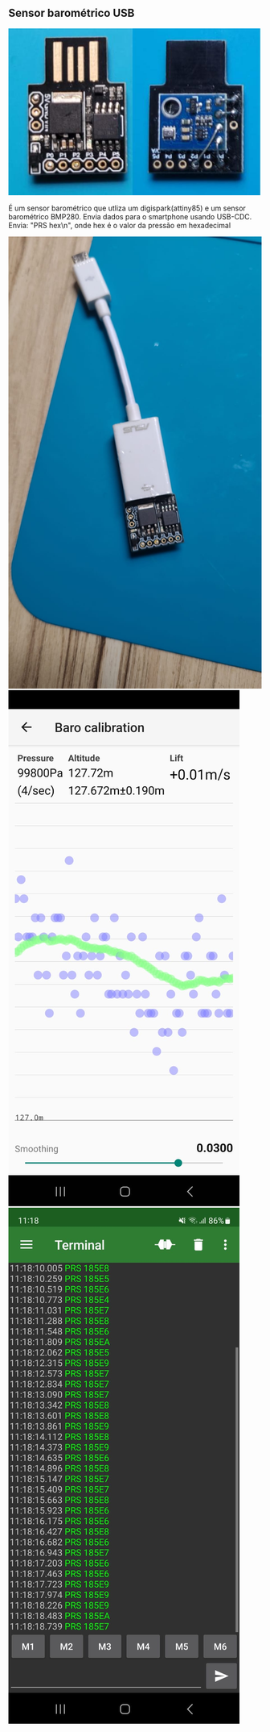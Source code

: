 ## Sensor barométrico USB
![Ridimuim SensorTinyUSB](images/sensor_tinyUSB.jpeg)

É um sensor barométrico que utliza um digispark(attiny85) e um sensor barométrico BMP280. 
Envia dados para o smartphone usando USB-CDC.
Envia: "PRS hex\n", onde hex é o valor da pressão em hexadecimal

![image1](images/image1.jpeg)
![image2](images/image2.jpeg)
![image3](images/image3.jpeg)